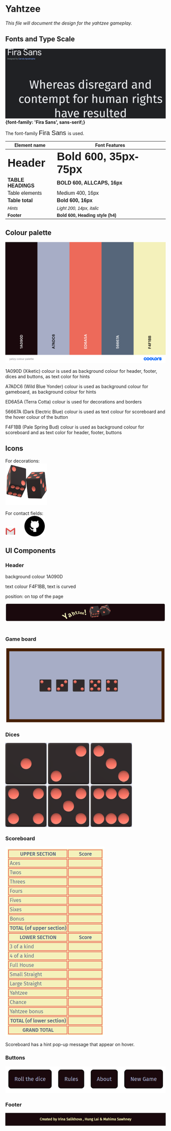 # Yahtzee

*This file will document the design for the yahtzee gameplay.*
<link rel="preconnect" href="https://fonts.googleapis.com">
<link rel="preconnect" href="https://fonts.gstatic.com" crossorigin>
<link href="https://fonts.googleapis.com/css2?family=Fira+Sans:ital,wght@0,200;0,400;0,600;1,400;1,600&display=swap" rel="stylesheet">

## Fonts and Type Scale
![This is the font Fira Sans!](assets/fira_sans.png)
**{font-family: 'Fira Sans', sans-serif;}**


The font-family <span style="font-family: 'Fira Sans', sans-serif; font-size:20px;"> Fira Sans </span> is used.

| Element name   | Font Features |
| ------------ | ------------ |
|<span style="font-family: 'Fira Sans', sans-serif; font-size:35px;  font-weight:600;">  Header </span>  | <span style="font-family: 'Fira Sans', sans-serif; font-size:35px; font-weight:600;">  Bold 600, 35px-75px </span>  |
|<span style="font-family: 'Fira Sans', sans-serif; font-size:16px; font-weight:600;">  TABLE HEADINGS </span>  | <span style="font-family: 'Fira Sans', sans-serif; font-size:16px; font-weight:600;">  BOLD 600, ALLCAPS, 16px  </span>  |
|<span style="font-family: 'Fira Sans', sans-serif; font-size:16px; font-weight:400;">  Table elements </span>  | <span style="font-family: 'Fira Sans', sans-serif; font-size:16px; font-weight:400;">   Medium 400, 16px  </span>  |
|<span style="font-family: 'Fira Sans', sans-serif; font-size:16px; font-weight:600;">  Table total </span>  | <span style="font-family: 'Fira Sans', sans-serif; font-size:16px; font-weight:600;">  Bold 600, 16px  </span>  |
|<span style="font-family: 'Fira Sans', sans-serif; font-size:14px; font-weight:200;">  _Hints_ </span>  | <span style="font-family: 'Fira Sans', sans-serif; font-size:14px; font-weight:200;">  _Light 200, 14px, italic_  </span>  |
|<span style="font-family: 'Fira Sans', sans-serif; font-size:14px; font-weight:600;"> Footer </span>  | <span style="font-family: 'Fira Sans', sans-serif; font-size:14px; font-weight:600;">  Bold 600, Heading style (h4)</span>  |


## Colour palette ##
![This is the color palette!](assets/yatzy_colour_palette.png)

1A090D (Xiketic) colour is used as background colour for header, footer, dices and buttons, as text color for hints

A7ADC6 (Wild Blue Yonder) colour is used as background colour for gameboard,  as background colour for hints

ED6A5A (Terra Cotta) colour is used for decorations and borders

56667A (Dark Electric Blue) colour is used as text colour for scoreboard and the hover colour of the button

F4F1BB (Pale Spring Bud) colour is used as background colour for scoreboard and as text color for header, footer, buttons


## Icons

For decorations: <br>
<img src="assets/dices.png"  width=130px height=130px> </img>
<br>

For contact fields: <br>
![gmail](assets/gmail.png "gmail") &nbsp; &nbsp; &nbsp;
![github](assets/github.png "github") &nbsp; &nbsp; &nbsp; 


## UI Components

### Header

background colour 1A090D 

text colour F4F1BB, text is curved

position: on top of the page

![header](assets/header.png "header")
<br> <br>

### Game board

![This is the gameboard](assets/gameboard.png "Gameboard")

### Dices

<img src="assets/dice-1.png"  width=130px height=130px> </img>
<img src="assets/dice-2.png"  width=130px height=130px> </img>
<img src="assets/dice-3.png"  width=130px height=130px> </img>
<img src="assets/dice-4.png"  width=130px height=130px> </img>
<img src="assets/dice-5.png"  width=130px height=130px> </img>
<img src="assets/dice-6.png"  width=130px height=130px> </img>

### Scoreboard

![This is the scoreboard](assets/scoreboard.png "Scoreboard")

Scoreboard has a hint pop-up message that appear on hover. 

### Buttons 

![buttons](assets/buttons.png "buttons")

### Footer

![This is the footer!](assets/footer.png)